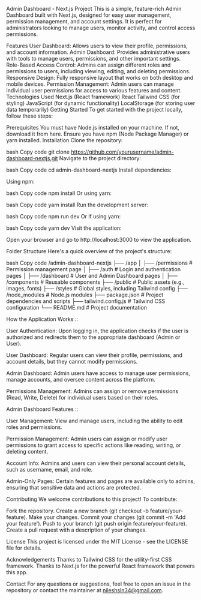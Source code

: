 

Admin Dashboard - Next.js Project
This is a simple, feature-rich Admin Dashboard built with Next.js, designed for easy user management, permission management, and account settings. It is perfect for administrators looking to manage users, monitor activity, and control access permissions.

Features
User Dashboard: Allows users to view their profile, permissions, and account information.
Admin Dashboard: Provides administrative users with tools to manage users, permissions, and other important settings.
Role-Based Access Control: Admins can assign different roles and permissions to users, including viewing, editing, and deleting permissions.
Responsive Design: Fully responsive layout that works on both desktop and mobile devices.
Permission Management: Admin users can manage individual user permissions for access to various features and content.
Technologies Used
Next.js (React framework)
React
Tailwind CSS (for styling)
JavaScript (for dynamic functionality)
LocalStorage (for storing user data temporarily)
Getting Started
To get started with the project locally, follow these steps:

Prerequisites
You must have Node.js installed on your machine. If not, download it from here.
Ensure you have npm (Node Package Manager) or yarn installed.
Installation
Clone the repository:

bash
Copy code
git clone https://github.com/yourusername/admin-dashboard-nextjs.git
Navigate to the project directory:

bash
Copy code
cd admin-dashboard-nextjs
Install dependencies:

Using npm:

bash
Copy code
npm install
Or using yarn:

bash
Copy code
yarn install
Run the development server:

bash
Copy code
npm run dev
Or if using yarn:

bash
Copy code
yarn dev
Visit the application:

Open your browser and go to http://localhost:3000 to view the application.

Folder Structure
Here's a quick overview of the project's structure:

bash
Copy code
/admin-dashboard-nextjs
├── /app
│   ├── /permissions          # Permission management page
│   ├── /auth                 # Login and authentication pages
│   ├── /dashboard            # User and Admin Dashboard pages
│   ├── /components           # Reusable components
├── /public                   # Public assets (e.g., images, fonts)
├── /styles                   # Global styles, including Tailwind config
├── /node_modules             # Node.js modules
├── package.json              # Project dependencies and scripts
├── tailwind.config.js        # Tailwind CSS configuration
└── README.md                 # Project documentation


How the Application Works :: 

User Authentication: Upon logging in, the application checks if the user is authorized and redirects them to the appropriate dashboard (Admin or User).

User Dashboard: Regular users can view their profile, permissions, and account details, but they cannot modify permissions.

Admin Dashboard: Admin users have access to manage user permissions, manage accounts, and oversee content across the platform.

Permissions Management: Admins can assign or remove permissions (Read, Write, Delete) for individual users based on their roles.



Admin Dashboard Features :: 

User Management: View and manage users, including the ability to edit roles and permissions.

Permission Management: Admin users can assign or modify user permissions to grant access to specific actions like reading, writing, or deleting content.

Account Info: Admins and users can view their personal account details, such as username, email, and role.

Admin-Only Pages: Certain features and pages are available only to admins, ensuring that sensitive data and actions are protected.

Contributing
We welcome contributions to this project! To contribute:

Fork the repository.
Create a new branch (git checkout -b feature/your-feature).
Make your changes.
Commit your changes (git commit -m 'Add your feature').
Push to your branch (git push origin feature/your-feature).
Create a pull request with a description of your changes.


License
This project is licensed under the MIT License - see the LICENSE file for details.

Acknowledgements
Thanks to Tailwind CSS for the utility-first CSS framework.
Thanks to Next.js for the powerful React framework that powers this app.


Contact
For any questions or suggestions, feel free to open an issue in the repository or contact the maintainer at nileshsln34@gmail.com.


